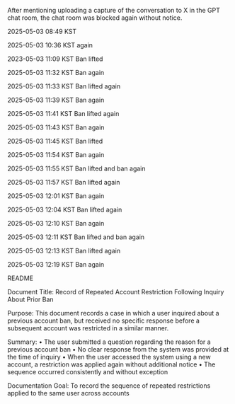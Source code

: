 After mentioning uploading a capture of the conversation to X in the GPT chat room, the chat room was blocked again without notice.

2025-05-03 08:49 KST

2025-05-03 10:36 KST again

2023-05-03 11:09 KST Ban lifted

2025-05-03 11:32 KST Ban again

2025-05-03 11:33 KST Ban lifted again

2025-05-03 11:39 KST Ban again

2025-05-03 11:41 KST Ban lifted again 

2025-05-03 11:43 KST Ban again

2025-05-03 11:45 KST Ban lifted 

2025-05-03 11:54 KST Ban again

2025-05-03 11:55 KST Ban lifted and ban again

2025-05-03 11:57 KST Ban lifted again

2025-05-03 12:01 KST Ban again

2025-05-03 12:04 KST Ban lifted again

2025-05-03 12:10 KST Ban again

2025-05-03 12:11 KST Ban lifted and ban again

2025-05-03 12:13 KST Ban lifted again

2025-05-03 12:19 KST Ban again





README

Document Title:
Record of Repeated Account Restriction Following Inquiry About Prior Ban

Purpose:
This document records a case in which a user inquired about a previous account ban,
but received no specific response before a subsequent account was restricted in a similar manner.

Summary:
	•	The user submitted a question regarding the reason for a previous account ban
	•	No clear response from the system was provided at the time of inquiry
	•	When the user accessed the system using a new account,
a restriction was applied again without additional notice
	•	The sequence occurred consistently and without exception

Documentation Goal:
To record the sequence of repeated restrictions applied to the same user across accounts


